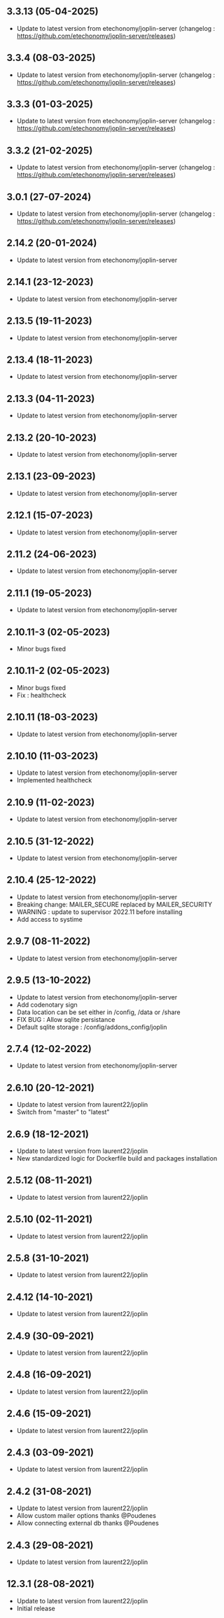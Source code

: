
## 3.3.13 (05-04-2025)
- Update to latest version from etechonomy/joplin-server (changelog : https://github.com/etechonomy/joplin-server/releases)

## 3.3.4 (08-03-2025)
- Update to latest version from etechonomy/joplin-server (changelog : https://github.com/etechonomy/joplin-server/releases)

## 3.3.3 (01-03-2025)
- Update to latest version from etechonomy/joplin-server (changelog : https://github.com/etechonomy/joplin-server/releases)

## 3.3.2 (21-02-2025)
- Update to latest version from etechonomy/joplin-server (changelog : https://github.com/etechonomy/joplin-server/releases)

## 3.0.1 (27-07-2024)
- Update to latest version from etechonomy/joplin-server (changelog : https://github.com/etechonomy/joplin-server/releases)

## 2.14.2 (20-01-2024)

- Update to latest version from etechonomy/joplin-server

## 2.14.1 (23-12-2023)

- Update to latest version from etechonomy/joplin-server

## 2.13.5 (19-11-2023)

- Update to latest version from etechonomy/joplin-server

## 2.13.4 (18-11-2023)

- Update to latest version from etechonomy/joplin-server

## 2.13.3 (04-11-2023)

- Update to latest version from etechonomy/joplin-server

## 2.13.2 (20-10-2023)

- Update to latest version from etechonomy/joplin-server

## 2.13.1 (23-09-2023)

- Update to latest version from etechonomy/joplin-server

## 2.12.1 (15-07-2023)

- Update to latest version from etechonomy/joplin-server

## 2.11.2 (24-06-2023)

- Update to latest version from etechonomy/joplin-server

## 2.11.1 (19-05-2023)

- Update to latest version from etechonomy/joplin-server
## 2.10.11-3 (02-05-2023)

- Minor bugs fixed
## 2.10.11-2 (02-05-2023)

- Minor bugs fixed
- Fix : healthcheck

## 2.10.11 (18-03-2023)

- Update to latest version from etechonomy/joplin-server

## 2.10.10 (11-03-2023)

- Update to latest version from etechonomy/joplin-server
- Implemented healthcheck

## 2.10.9 (11-02-2023)

- Update to latest version from etechonomy/joplin-server

## 2.10.5 (31-12-2022)

- Update to latest version from etechonomy/joplin-server

## 2.10.4 (25-12-2022)

- Update to latest version from etechonomy/joplin-server
- Breaking change: MAILER_SECURE replaced by MAILER_SECURITY
- WARNING : update to supervisor 2022.11 before installing
- Add access to systime

## 2.9.7 (08-11-2022)

- Update to latest version from etechonomy/joplin-server

## 2.9.5 (13-10-2022)

- Update to latest version from etechonomy/joplin-server
- Add codenotary sign
- Data location can be set either in /config, /data or /share
- FIX BUG : Allow sqlite persistance
- Default sqlite storage : /config/addons_config/joplin

## 2.7.4 (12-02-2022)

- Update to latest version from etechonomy/joplin-server

## 2.6.10 (20-12-2021)

- Update to latest version from laurent22/joplin
- Switch from "master" to "latest"

## 2.6.9 (18-12-2021)

- Update to latest version from laurent22/joplin
- New standardized logic for Dockerfile build and packages installation

## 2.5.12 (08-11-2021)

- Update to latest version from laurent22/joplin

## 2.5.10 (02-11-2021)

- Update to latest version from laurent22/joplin

## 2.5.8 (31-10-2021)

- Update to latest version from laurent22/joplin

## 2.4.12 (14-10-2021)

- Update to latest version from laurent22/joplin

## 2.4.9 (30-09-2021)

- Update to latest version from laurent22/joplin

## 2.4.8 (16-09-2021)

- Update to latest version from laurent22/joplin

## 2.4.6 (15-09-2021)

- Update to latest version from laurent22/joplin

## 2.4.3 (03-09-2021)

- Update to latest version from laurent22/joplin

## 2.4.2 (31-08-2021)

- Update to latest version from laurent22/joplin
- Allow custom mailer options thanks @Poudenes
- Allow connecting external db thanks @Poudenes

## 2.4.3 (29-08-2021)

- Update to latest version from laurent22/joplin

## 12.3.1 (28-08-2021)

- Update to latest version from laurent22/joplin
- Initial release
